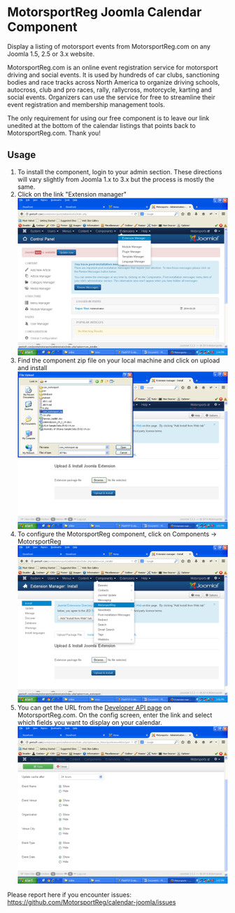 MotorsportReg Joomla Calendar Component
=======================================

Display a listing of motorsport events from MotorsportReg.com on any Joomla 1.5, 2.5 or 3.x website.  	

MotorsportReg.com is an online event registration service for motorsport driving and social events.  It is used by hundreds of car clubs, sanctioning bodies and race tracks across North America to organize driving schools, autocross, club and pro races, rally, rallycross, motorcycle, karting and social events.  Organizers can use the service for free to streamline their event registration and membership management tools.

The only requirement for using our free component is to leave our link unedited at the bottom of the calendar listings that points back to MotorsportReg.com.  Thank you!

## Usage

1. To install the component, login to your admin section.  These directions will vary slightly from Joomla 1.x to 3.x but the process is mostly the same.
2. Click on the link "Extension manager"
  ![Install](https://raw.githubusercontent.com/MotorsportReg/calendar-joomla/master/assets/install1.png)
3. Find the component zip file on your local machine and click on upload and install
  ![Install](https://raw.githubusercontent.com/MotorsportReg/calendar-joomla/master/assets/install2.png)
4. To configure the MotorsportReg component, click on Components -> MotorsportReg
  ![Install](https://raw.githubusercontent.com/MotorsportReg/calendar-joomla/master/assets/install3.png)
5. You can get the URL from the [Developer API page](https://www.motorsportreg.com/em360/index.cfm/event/profile.api) on MotorsportReg.com.  On the config screen, enter the link and select which fields you want to display on your calendar.
  ![Install](https://raw.githubusercontent.com/MotorsportReg/calendar-joomla/master/assets/install4.png)

Please report here if you encounter issues: https://github.com/MotorsportReg/calendar-joomla/issues 
